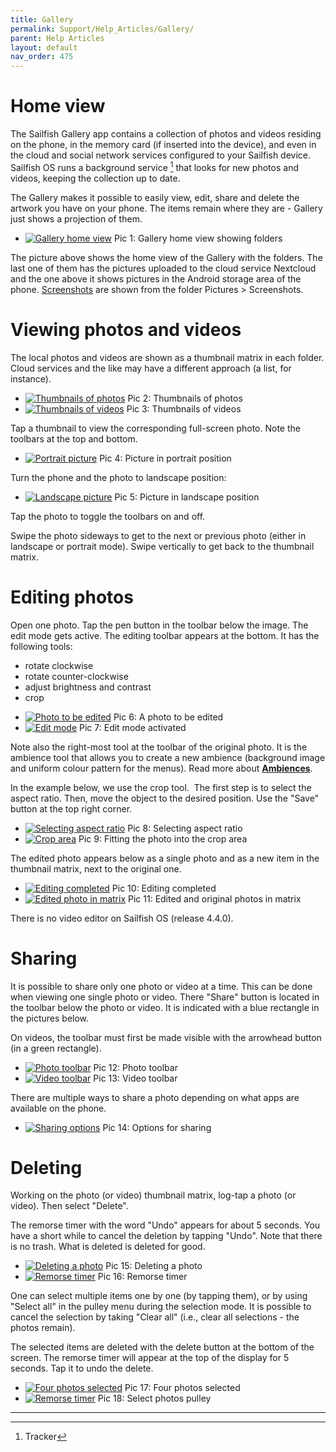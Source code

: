 ```yaml
---
title: Gallery
permalink: Support/Help_Articles/Gallery/
parent: Help Articles
layout: default
nav_order: 475
---
```


# Home view


The Sailfish Gallery app contains a collection of photos and videos residing on the phone, in the memory card (if inserted into the device), and even in the cloud and social network services configured to your Sailfish device. Sailfish OS runs a background service [^1] that looks for new photos and videos, keeping the collection up to date.

The Gallery makes it possible to easily view, edit, share and delete the artwork you have on your phone. The items remain where they are - Gallery just shows a projection of them.

<div class="flex-images" markdown="1">

* <a href="Gallery_home_view.png" class="narrow-image"><img src="Gallery_home_view.png" alt="Gallery home view"></a>
  <span class="md_figcaption">
    Pic 1: Gallery home view showing folders
  </span>
</div>

The picture above shows the home view of the Gallery with the folders. The last one of them has the pictures uploaded to the cloud service Nextcloud and the one above it shows pictures in the Android storage area of the phone. [Screenshots](/Support/Help_Articles/Tips_and_Tricks/#taking-screenshots-screen-captures) are shown from the folder Pictures \> Screenshots.

# Viewing photos and videos

The local photos and videos are shown as a thumbnail matrix in each folder. Cloud services and the like may have a different approach (a list, for instance).

<div class="flex-images" markdown="1">

* <a href="Gallery_photos_as_thumbnails.png"><img src="Gallery_photos_as_thumbnails.png" alt="Thumbnails of photos"></a>
  <span class="md_figcaption">
    Pic 2: Thumbnails of photos
  </span>
* <a href="Gallery_videos_as_thumbnails.png"><img src="Gallery_videos_as_thumbnails.png" alt="Thumbnails of videos"></a>
  <span class="md_figcaption">
    Pic 3: Thumbnails of videos
  </span>
</div>


Tap a thumbnail to view the corresponding full-screen photo. Note the toolbars at the top and bottom.

<div class="flex-images" markdown="1">

* <a href="Gallery_portrait_orientation.png" class="narrow-image"><img src="Gallery_portrait_orientation.png" alt="Portrait picture"></a>
  <span class="md_figcaption">
    Pic 4: Picture in portrait position
  </span>
</div>

Turn the phone and the photo to landscape position:

<div class="flex-images" markdown="1">

* <a href="Gallery_landscape_orientation.png"><img src="Gallery_landscape_orientation.png" alt="Landscape picture"></a>
  <span class="md_figcaption">
     Pic 5: Picture in landscape position
  </span>
</div>

Tap the photo to toggle the toolbars on and off.

Swipe the photo sideways to get to the next or previous photo (either in landscape or portrait mode). Swipe vertically to get back to the thumbnail matrix.

# Editing photos

Open one photo. Tap the pen button in the toolbar below the image. The edit mode gets active. The editing toolbar appears at the bottom. It has the following tools:

* rotate clockwise
* rotate counter-clockwise
* adjust brightness and contrast
* crop

<div class="flex-images" markdown="1">

* <a href="Gallery_cat_photo_original.png"><img src="Gallery_cat_photo_original.png" alt="Photo to be edited"></a>
  <span class="md_figcaption">
    Pic 6: A photo to be edited
  </span>
* <a href="Gallery_edit_mode.png"><img src="Gallery_edit_mode.png" alt="Edit mode"></a>
  <span class="md_figcaption">
    Pic 7: Edit mode activated
  </span>
</div>

Note also the right-most tool at the toolbar of the original photo. It is the ambience tool that allows you to create a new ambience (background image and uniform colour pattern for the menus). Read more about **[Ambiences](https://jolla.zendesk.com/hc/en-us/articles/201440617)**.

In the example below, we use the crop tool.  The first step is to select the aspect ratio. Then, move the object to the desired position. Use the "Save" button at the top right corner.

<div class="flex-images" markdown="1">

* <a href="Gallery_select_aspect_ratio.png"><img src="Gallery_select_aspect_ratio.png" alt="Selecting aspect ratio"></a>
  <span class="md_figcaption">
    Pic 8: Selecting aspect ratio
  </span>
* <a href="Gallery_setting_object_to_aspect_box.png"><img src="Gallery_setting_object_to_aspect_box.png" alt="Crop area"></a>
  <span class="md_figcaption">
    Pic 9: Fitting the photo into the crop area
  </span>
</div>

The edited photo appears below as a single photo and as a new item in the thumbnail matrix, next to the original one.

<div class="flex-images" markdown="1">

* <a href="Gallery_edit_ready.png"><img src="Gallery_edit_ready.png" alt="Editing completed"></a>
  <span class="md_figcaption">
    Pic 10: Editing completed
  </span>
* <a href="Gallery_photos_with_edited_cat_photo.png"><img src="Gallery_photos_with_edited_cat_photo.png" alt="Edited photo in matrix"></a>
  <span class="md_figcaption">
    Pic 11: Edited and original photos in matrix
  </span>
</div>

There is no video editor on Sailfish OS (release 4.4.0).

# Sharing

It is possible to share only one photo or video at a time. This can be done when viewing one single photo or video. There "Share" button is located in the toolbar below the photo or video. It is indicated with a blue rectangle in the pictures below.

On videos, the toolbar must first be made visible with the arrowhead button (in a green rectangle).

<div class="flex-images" markdown="1">

* <a href="Gallery_photo_toolbar.png"><img src="Gallery_photo_toolbar.png" alt="Photo toolbar"></a>
  <span class="md_figcaption">
    Pic 12: Photo toolbar
  </span>
* <a href="Gallery_video_toolbar.png"><img src="Gallery_video_toolbar.png" alt="Video toolbar"></a>
  <span class="md_figcaption">
    Pic 13: Video toolbar
  </span>
</div>

There are multiple ways to share a photo depending on what apps are available on the phone.

<div class="flex-images" markdown="1">

* <a href="Gallery_ways_to_share.png" class="narrow-image"><img src="Gallery_ways_to_share.png" alt="Sharing options"></a>
  <span class="md_figcaption">
    Pic 14: Options for sharing
  </span>
</div>


# Deleting

Working on the photo (or video) thumbnail matrix, log-tap a photo (or video). Then select "Delete".

The remorse timer with the word "Undo" appears for about 5 seconds. You have a short while to cancel the deletion by tapping "Undo".
Note that there is no trash. What is deleted is deleted for good.

<div class="flex-images" markdown="1">

* <a href="Gallery_deleting_one_photo.png"><img src="Gallery_deleting_one_photo.png" alt="Deleting a photo"></a>
  <span class="md_figcaption">
    Pic 15: Deleting a photo
  </span>
* <a href="Gallery_remorse_timer_running.png"><img src="Gallery_remorse_timer_running.png" alt="Remorse timer"></a>
  <span class="md_figcaption">
    Pic 16: Remorse timer
  </span>
</div>

One can select multiple items one by one (by tapping them), or by using "Select all" in the pulley menu during the selection mode. It is possible to cancel the selection by taking "Clear all" (i.e., clear all selections - the photos remain).

The selected items are deleted with the delete button at the bottom of the screen. The remorse timer will appear at the top of the display for 5 seconds. Tap it to undo the delete.

<div class="flex-images" markdown="1">

* <a href="Gallery_4_photos_selected_and_delete_button.png"><img src="Gallery_4_photos_selected_and_delete_button.png" alt="Four photos selected"></a>
  <span class="md_figcaption">
    Pic 17: Four photos selected
  </span>
* <a href="Gallery_select_all_or_clear_all.png"><img src="Gallery_select_all_or_clear_all.png" alt="Remorse timer"></a>
  <span class="md_figcaption">
    Pic 18: Select photos pulley
  </span>
</div>


------

[^1]: Tracker
